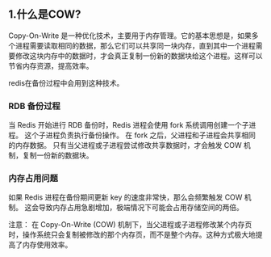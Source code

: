 ## 1.什么是COW?
Copy-On-Write 是一种优化技术，主要用于内存管理。它的基本思想是，如果多个进程需要读取相同的数据，那么它们可以共享同一块内存，直到其中一个进程需要修改这块内存中的数据时，才会真正复制一份新的数据块给这个进程。这样可以节省内存资源，提高效率。

redis在备份过程中会用到这种技术。

### RDB 备份过程
当 Redis 开始进行 RDB 备份时，Redis 进程会使用 fork 系统调用创建一个子进程。
这个子进程负责执行备份操作。
在 fork 之后，父进程和子进程会共享相同的内存数据。
只有当父进程或子进程尝试修改共享数据时，才会触发 COW 机制，复制一份新的数据块。

### 内存占用问题
如果 Redis 进程在备份期间更新 key 的速度非常快，那么会频繁触发 COW 机制。
这会导致内存占用急剧增加，极端情况下可能会占用存储空间的两倍。

注意：
在 Copy-On-Write (COW) 机制下，当父进程或子进程修改某个内存页时，操作系统只会复制被修改的那个内存页，而不是整个内存。这种方式极大地提高了内存使用效率。



